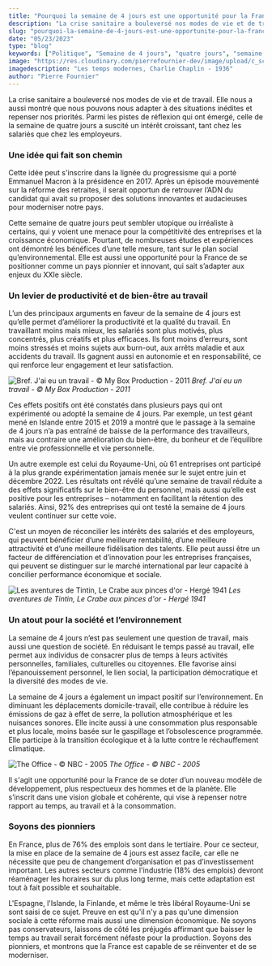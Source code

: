 ```yaml
---
title: "Pourquoi la semaine de 4 jours est une opportunité pour la France"
description: "La crise sanitaire a bouleversé nos modes de vie et de travail. Elle nous a aussi montré que nous pouvons nous adapter à des situations inédites et repenser nos priorités. Parmi les pistes de réflexion qui ont émergé, celle de la semaine de quatre jours a suscité un intérêt croissant, tant chez les salariés que chez les employeurs."
slug: "pourquoi-la-semaine-de-4-jours-est-une-opportunite-pour-la-france"
date: "05/23/2023"
type: "blog"
keywords: ["Politique", "Semaine de 4 jours", "quatre jours", "semaine de quatre jours", "Social", "Réforme Social", "Macron", "Renaissance", "Jeunes avec Macron", "France"]
image: "https://res.cloudinary.com/pierrefournier-dev/image/upload/c_scale,h_526,q_auto:best/v1684939540/blog/charlie-chaplin-dans-les-temps-modernes_cchxt7.webp"
imagedescription: "Les temps modernes, Charlie Chaplin - 1936"
author: "Pierre Fournier"
---
```


La crise sanitaire a bouleversé nos modes de vie et de travail. Elle nous a aussi montré que nous pouvons nous adapter à des situations inédites et repenser nos priorités. Parmi les pistes de réflexion qui ont émergé, celle de la semaine de quatre jours a suscité un intérêt croissant, tant chez les salariés que chez les employeurs.

### Une idée qui fait son chemin

Cette idée peut s'inscrire dans la lignée du progressisme qui a porté Emmanuel Macron à la présidence en 2017. Après un épisode mouvementé sur la réforme des retraites, il serait opportun de retrouver l’ADN du candidat qui avait su proposer des solutions innovantes et audacieuses pour moderniser notre pays.

Cette semaine de quatre jours peut sembler utopique ou irréaliste à certains, qui y voient une menace pour la compétitivité des entreprises et la croissance économique. Pourtant, de nombreuses études et expériences ont démontré les bénéfices d’une telle mesure, tant sur le plan social qu’environnemental. Elle est aussi une opportunité pour la France de se positionner comme un pays pionnier et innovant, qui sait s’adapter aux enjeux du XXIe siècle.

### Un levier de productivité et de bien-être au travail

L’un des principaux arguments en faveur de la semaine de 4 jours est qu’elle permet d’améliorer la productivité et la qualité du travail. En travaillant moins mais mieux, les salariés sont plus motivés, plus concentrés, plus créatifs et plus efficaces. Ils font moins d’erreurs, sont moins stressés et moins sujets aux burn-out, aux arrêts maladie et aux accidents du travail. Ils gagnent aussi en autonomie et en responsabilité, ce qui renforce leur engagement et leur satisfaction.

![Bref. J'ai eu un travail - © My Box Production - 2011](https://res.cloudinary.com/pierrefournier-dev/image/upload/v1684941967/blog/Capture_d_e%CC%81cran_2023-05-24_a%CC%80_17.25.23_m6gmkf.png)
*Bref. J'ai eu un travail - © My Box Production - 2011*

Ces effets positifs ont été constatés dans plusieurs pays qui ont expérimenté ou adopté la semaine de 4 jours. Par exemple, un test géant mené en Islande entre 2015 et 2019 a montré que le passage à la semaine de 4 jours n’a pas entraîné de baisse de la performance des travailleurs, mais au contraire une amélioration du bien-être, du bonheur et de l’équilibre entre vie professionnelle et vie personnelle.

Un autre exemple est celui du Royaume-Uni, où 61 entreprises ont participé à la plus grande expérimentation jamais menée sur le sujet entre juin et décembre 2022. Les résultats ont révélé qu’une semaine de travail réduite a des effets significatifs sur le bien-être du personnel, mais aussi qu’elle est positive pour les entreprises – notamment en facilitant la rétention des salariés. Ainsi, 92% des entreprises qui ont testé la semaine de 4 jours veulent continuer sur cette voie.

C'est un moyen de réconcilier les intérêts des salariés et des employeurs, qui peuvent bénéficier d’une meilleure rentabilité, d’une meilleure attractivité et d’une meilleure fidélisation des talents. Elle peut aussi être un facteur de différenciation et d’innovation pour les entreprises françaises, qui peuvent se distinguer sur le marché international par leur capacité à concilier performance économique et sociale.

![Les aventures de Tintin, Le Crabe aux pinces d'or - Hergé 1941](https://res.cloudinary.com/pierrefournier-dev/image/upload/v1685033785/blog/f.elconfidencial.com_original_945_3eb_fe1_9453ebfe10d02a4bc863a3d13351a4ea_ut4qiy.jpg)
*Les aventures de Tintin, Le Crabe aux pinces d'or - Hergé 1941*

### Un atout pour la société et l’environnement

La semaine de 4 jours n’est pas seulement une question de travail, mais aussi une question de société. En réduisant le temps passé au travail, elle permet aux individus de consacrer plus de temps à leurs activités personnelles, familiales, culturelles ou citoyennes. Elle favorise ainsi l’épanouissement personnel, le lien social, la participation démocratique et la diversité des modes de vie.

La semaine de 4 jours a également un impact positif sur l’environnement. En diminuant les déplacements domicile-travail, elle contribue à réduire les émissions de gaz à effet de serre, la pollution atmosphérique et les nuisances sonores. Elle incite aussi à une consommation plus responsable et plus locale, moins basée sur le gaspillage et l’obsolescence programmée. Elle participe à la transition écologique et à la lutte contre le réchauffement climatique.

![The Office - © NBC - 2005](https://res.cloudinary.com/pierrefournier-dev/image/upload/v1685090547/blog/pilot-pictured-john-krasinski-as-jim-halpert-rainn-wilson-news-photo-1624873435_mlcux8.jpg)
*The Office - © NBC - 2005*

Il s'agit une opportunité pour la France de se doter d’un nouveau modèle de développement, plus respectueux des hommes et de la planète. Elle s’inscrit dans une vision globale et cohérente, qui vise à repenser notre rapport au temps, au travail et à la consommation.

### Soyons des pionniers

En France, plus de 76% des emplois sont dans le tertiaire. Pour ce secteur, la mise en place de la semaine de 4 jours est assez facile, car elle ne nécessite que peu de changement d’organisation et pas d’investissement important. Les autres secteurs comme l'industrie (18% des emplois) devront réaménager les horaires sur du plus long terme, mais cette adaptation est tout à fait possible et souhaitable.

L'Espagne, l'Islande, la Finlande, et même le très libéral Royaume-Uni se sont saisi de ce sujet. Preuve en est qu'il n'y a pas qu'une dimension sociale à cette réforme mais aussi une dimension économique. Ne soyons pas conservateurs, laissons de côté les préjugés affirmant que baisser le temps au travail serait forcément néfaste pour la production. Soyons des pionniers, et montrons que la France est capable de se réinventer et de se moderniser.
